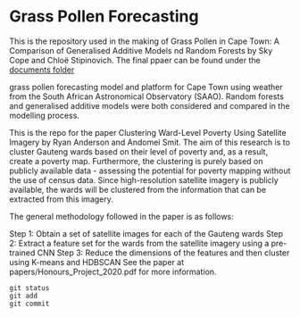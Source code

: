 # Grass Pollen Forecasting
This is the repository used in the making of Grass Pollen in Cape Town: A Comparison of Generalised Additive Models nd Random Forests by Sky Cope and Chloë Stipinovich. The final ppaer can be found under the [documents folder]()


grass pollen forecasting model and platform for Cape Town using weather from the South African Astronomical Observatory (SAAO). Random forests and generalised additive models were both considered and compared in the modelling process.

This is the repo for the paper Clustering Ward-Level Poverty Using Satellite Imagery by Ryan Anderson and Andomei Smit. The aim of this research is to cluster Gauteng wards based on their level of poverty and, as a result, create a poverty map. Furthermore, the clustering is purely based on publicly available data - assessing the potential for poverty mapping without the use of census data. Since high-resolution satellite imagery is publicly available, the wards will be clustered from the information that can be extracted from this imagery.

The general methodology followed in the paper is as follows:

Step 1: Obtain a set of satellite images for each of the Gauteng wards
Step 2: Extract a feature set for the wards from the satellite imagery using a pre-trained CNN
Step 3: Reduce the dimensions of the features and then cluster using K-means and HDBSCAN
See the paper at papers/Honours_Project_2020.pdf for more information.

```
git status
git add
git commit
```

